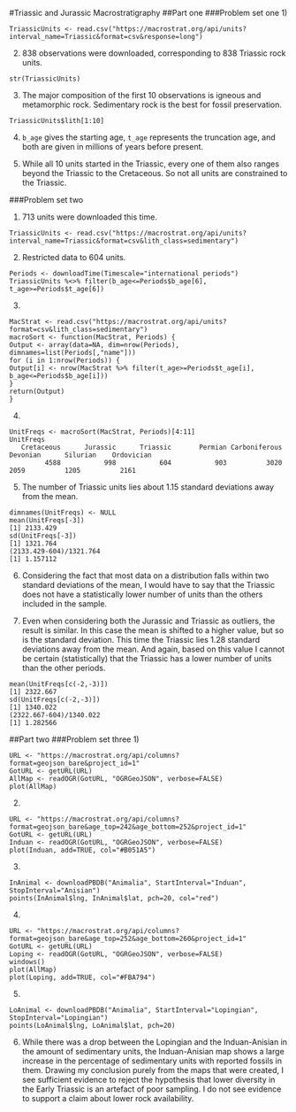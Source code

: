 #Triassic and Jurassic Macrostratigraphy
##Part one
###Problem set one
1)
```
TriassicUnits <- read.csv("https://macrostrat.org/api/units?interval_name=Triassic&format=csv&response=long")
```

2) 838 observations were downloaded, corresponding to 838 Triassic rock units.
```
str(TriassicUnits)
```

3) The major composition of the first 10 observations is igneous and metamorphic rock. Sedimentary rock is the best for fossil preservation.
```
TriassicUnits$lith[1:10]
```

4) ```b_age``` gives the starting age, ```t_age``` represents the truncation age, and both are given in millions of years before present.

5) While all 10 units started in the Triassic, every one of them also ranges beyond the Triassic to the Cretaceous. So not all units are constrained to the Triassic. 

###Problem set two
1) 713 units were downloaded this time.
```
TriassicUnits <- read.csv("https://macrostrat.org/api/units?interval_name=Triassic&format=csv&lith_class=sedimentary")
```

2) Restricted data to 604 units.
```
Periods <- downloadTime(Timescale="international periods")
TriassicUnits %<>% filter(b_age<=Periods$b_age[6], t_age>=Periods$t_age[6])
```

3)
```
MacStrat <- read.csv("https://macrostrat.org/api/units?format=csv&lith_class=sedimentary")
macroSort <- function(MacStrat, Periods) {
Output <- array(data=NA, dim=nrow(Periods), dimnames=list(Periods[,"name"]))
for (i in 1:nrow(Periods)) {
Output[i] <- nrow(MacStrat %>% filter(t_age>=Periods$t_age[i], b_age<=Periods$b_age[i]))
}
return(Output)
}

```

4)
```
UnitFreqs <- macroSort(MacStrat, Periods)[4:11]
UnitFreqs
   Cretaceous      Jurassic      Triassic       Permian Carboniferous      Devonian      Silurian    Ordovician 
         4588           998           604           903          3020          2059          1205          2161
```

5) The number of Triassic units lies about 1.15 standard deviations away from the mean.
```
dimnames(UnitFreqs) <- NULL
mean(UnitFreqs[-3])
[1] 2133.429
sd(UnitFreqs[-3])
[1] 1321.764
(2133.429-604)/1321.764
[1] 1.157112
```

6) Considering the fact that most data on a distribution falls within two standard deviations of the mean, I would have to say that the Triassic does not have a statistically lower number of units than the others included in the sample.

7) Even when considering both the Jurassic and Triassic as outliers, the result is similar. In this case the mean is shifted to a higher value, but so is the standard deviation. This time the Triassic lies 1.28 standard deviations away from the mean. And again, based on this value I cannot be certain (statistically) that the Triassic has a lower number of units than the other periods.
```
mean(UnitFreqs[c(-2,-3)])
[1] 2322.667
sd(UnitFreqs[c(-2,-3)])
[1] 1340.022
(2322.667-604)/1340.022
[1] 1.282566
```

##Part two
###Problem set three
1)
```
URL <- "https://macrostrat.org/api/columns?format=geojson_bare&project_id=1"
GotURL <- getURL(URL)
AllMap <- readOGR(GotURL, "OGRGeoJSON", verbose=FALSE)
plot(AllMap)
```

2)
```
URL <- "https://macrostrat.org/api/columns?format=geojson_bare&age_top=242&age_bottom=252&project_id=1"
GotURL <- getURL(URL)
Induan <- readOGR(GotURL, "OGRGeoJSON", verbose=FALSE)
plot(Induan, add=TRUE, col="#B051A5")
```

3)
```
InAnimal <- downloadPBDB("Animalia", StartInterval="Induan", StopInterval="Anisian")
points(InAnimal$lng, InAnimal$lat, pch=20, col="red")
```

4)
```
URL <- "https://macrostrat.org/api/columns?format=geojson_bare&age_top=252&age_bottom=260&project_id=1"
GotURL <- getURL(URL)
Loping <- readOGR(GotURL, "OGRGeoJSON", verbose=FALSE)
windows()
plot(AllMap)
plot(Loping, add=TRUE, col="#FBA794")
```

5)
```
LoAnimal <- downloadPBDB("Animalia", StartInterval="Lopingian", StopInterval="Lopingian")
points(LoAnimal$lng, LoAnimal$lat, pch=20)
```

6) While there was a drop between the Lopingian and the Induan-Anisian in the amount of sedimentary units, the Induan-Anisian map shows a large increase in the percentage of sedimentary units with reported fossils in them. Drawing my conclusion purely from the maps that were created, I see sufficient evidence to reject the hypothesis that lower diversity in the Early Triassic is an artefact of poor sampling. I do not see evidence to support a claim about lower rock availability. 


